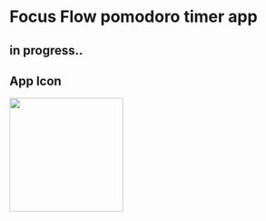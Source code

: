 # Focus Flow pomodoro timer app

## in progress..

## App Icon
<img src="https://github.com/mukkatay/UIKit-Projects/assets/74911760/c8390aaa-4e3b-4786-ba33-150e7dce5101" width="200">
